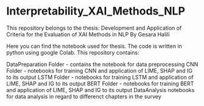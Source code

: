 # Interpretability_XAI_Methods_NLP

This repository belongs to the thesis: Development and Application of Criteria for the Evaluation of XAI Methods in NLP By Gesara Halili

Here you can find the notebook used for thesis. The code is written in python using google Colab. This repository contains:

DataPreparation Folder - contains the notebook for data preprocessing
CNN Folder - notebooks for training CNN and application of LIME, SHAP and IG to its output
LSTM Folder - notebooks for training LSTM and application of LIME, SHAP and IG to its output
BERT Folder - notebooks for training BERT and application of LIME, SHAP and IG to its output
DataAnalysis notebooks for data analysis in regard to differenct chapters in the survey
